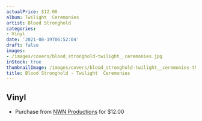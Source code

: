 ```yaml
---
actualPrice: $12.00
album: Twilight  Ceremonies
artist: Blood Stronghold
categories:
- Vinyl
date: '2021-08-19T06:52:04'
draft: false
images:
- /images/covers/blood_stronghold-twilight__ceremonies.jpg
inStock: true
thumbnailImage: /images/covers/blood_stronghold-twilight__ceremonies-thumb.jpg
title: Blood Stronghold - Twilight  Ceremonies
---
```


## Vinyl
* Purchase from [NWN Productions](http://shop.nwnprod.com/index.php?route=product/product&path=76&product_id=16923&sort=pd.name&order=ASC) for $12.00
